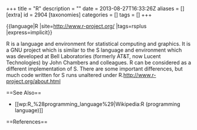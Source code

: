 +++
title = "R"
description = ""
date = 2013-08-27T16:33:26Z
aliases = []
[extra]
id = 2904
[taxonomies]
categories = []
tags = []
+++

{{language|R
|site=http://www.r-project.org/
|tags=rsplus
|express=implicit}}

R is a language and environment for statistical computing and graphics. It is a GNU project which is similar to the S language and environment which was developed at Bell Laboratories (formerly AT&T, now Lucent Technologies) by John Chambers and colleagues. R can be considered as a different implementation of S. There are some important differences, but much code written for S runs unaltered under R.<ref name="The R Project Web Site">http://www.r-project.org/about.html</ref>

==See Also==
* [[wp:R_%28programming_language%29|Wikipedia:R (programming language)]]

==References==
<references/>
